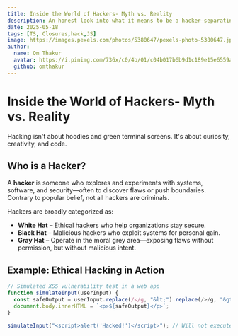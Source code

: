 ```yaml
---
title: Inside the World of Hackers- Myth vs. Reality
description: An honest look into what it means to be a hacker—separating Hollywood fiction from real-world skill and ethics.
date: 2025-05-18
tags: [TS, Closures,hack,JS]
image: https://images.pexels.com/photos/5380647/pexels-photo-5380647.jpeg
author:
  name: Om Thakur
  avatar: https://i.pinimg.com/736x/c0/4b/01/c04b017b6b9d1c189e15e6559aeb3ca8.jpg
  github: omthakur
---
```


# Inside the World of Hackers- Myth vs. Reality

Hacking isn't about hoodies and green terminal screens. It's about curiosity, creativity, and code.

## Who is a Hacker?

A **hacker** is someone who explores and experiments with systems, software, and security—often to discover flaws or push boundaries. Contrary to popular belief, not all hackers are criminals.

Hackers are broadly categorized as:

- **White Hat** – Ethical hackers who help organizations stay secure.
- **Black Hat** – Malicious hackers who exploit systems for personal gain.
- **Gray Hat** – Operate in the moral grey area—exposing flaws without permission, but without malicious intent.

## Example: Ethical Hacking in Action

```javascript
// Simulated XSS vulnerability test in a web app
function simulateInput(userInput) {
  const safeOutput = userInput.replace(/</g, "&lt;").replace(/>/g, "&gt;");
  document.body.innerHTML = `<p>${safeOutput}</p>`;
}

simulateInput("<script>alert('Hacked!')</script>"); // Will not execute the script
